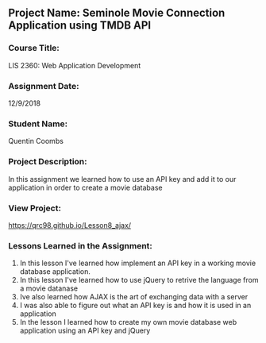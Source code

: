 ## Project Name:  Seminole Movie Connection Application using TMDB API

### Course Title:
LIS 2360:  Web Application Development

### Assignment Date:  
12/9/2018
### Student Name:  

Quentin Coombs

### Project Description:
In this assignment we learned how to use an API key and add it to our application in order to create a movie database 
### View Project:

https://qrc98.github.io/Lesson8_ajax/

### Lessons Learned in the Assignment:
1. In this lesson I've learned how implement an API key in a working movie database application.
2. In this lesson I've learned how to use jQuery to retrive the language from a movie datanase
3. Ive also learned how AJAX is the art of exchanging data with a server
4. I was also able to figure out what an API key is and how it is used in an application 
5. In the lesson I learned how to create my own movie database web application using an API key and jQuery